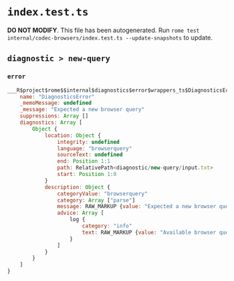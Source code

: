 # `index.test.ts`

**DO NOT MODIFY**. This file has been autogenerated. Run `rome test internal/codec-browsers/index.test.ts --update-snapshots` to update.

## `diagnostic > new-query`

### `error`

```javascript
___R$project$rome$$internal$diagnostics$error$wrappers_ts$DiagnosticsError {
	name: "DiagnosticsError"
	_memoMessage: undefined
	_message: "Expected a new browser query"
	suppressions: Array []
	diagnostics: Array [
		Object {
			location: Object {
				integrity: undefined
				language: "browserquery"
				sourceText: undefined
				end: Position 1:1
				path: RelativePath<diagnostic/new-query/input.txt>
				start: Position 1:0
			}
			description: Object {
				categoryValue: "browserquery"
				category: Array ["parse"]
				message: RAW_MARKUP {value: "Expected a new browser query"}
				advice: Array [
					log {
						category: "info"
						text: RAW_MARKUP {value: "Available browser queries can be found at <hyperlink target=\"https://github.com/rome/tools/blob/main/internal/codec-browsers/README.md\"/>"}
					}
				]
			}
		}
	]
}
```
